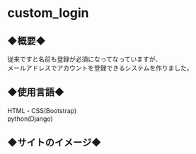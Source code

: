 # custom_login


<h2>◆概要◆</h2>
従来ですと名前も登録が必須になってなっていますが、<br>
メールアドレスでアカウントを登録できるシステムを作りました。<br>


<h2>◆使用言語◆</h2>
HTML・CSS(Bootstrap)<br>
python(Django)<br>

<h2>◆サイトのイメージ◆</h2>
